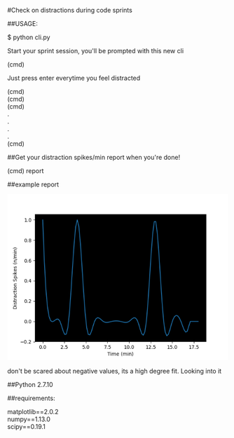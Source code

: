 #Check on distractions during code sprints 

##USAGE:

$ python cli.py

Start your sprint session, you'll be prompted with this new cli

(cmd)

Just press enter everytime you feel distracted

(cmd)  
(cmd)  
(cmd)  
.  
.  
.  
.  
(cmd)  

##Get your distraction spikes/min report when you're done!

(cmd) report


##example report

![Alt text](/assets/spike.png?raw=true)

don't be scared about negative values, its a high degree fit. Looking into it

##Python 2.7.10

##requirements:

matplotlib==2.0.2  
numpy==1.13.0  
scipy==0.19.1
